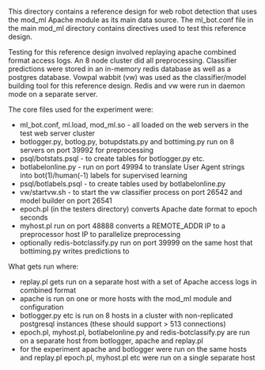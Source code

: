 This directory contains a reference design for web robot detection that uses
the mod_ml Apache module as its main data source. The ml_bot.conf file in
the main mod_ml directory contains directives used to test this reference
design. 

Testing for this reference design involved replaying apache combined format
access logs. An 8 node cluster did all preprocessing. Classifier predictions
were stored in an in-memory redis database as well as a postgres database.
Vowpal wabbit (vw) was used as the classifier/model building tool for this reference
design. Redis and vw were run in daemon mode on a separate server. 

The core files used for the experiment were:
* ml_bot.conf, ml.load, mod_ml.so - all loaded on the web servers in the test web server cluster
* botlogger.py, botlog.py, botupdstats.py and bottiming.py run on 8 servers on port 39992 for preprocessing
* psql/botstats.psql - to create tables for botlogger.py etc.
* botlabelonline.py - run on port 49994 to translate User Agent strings into bot(1)/human(-1) labels for supervised learning
* psql/botlabels.psql - to create tables used by botlabelonline.py
* vw/startvw.sh - to start the vw classifier process on port 26542 and model builder on port 26541
* epoch.pl (in the testers directory) converts Apache date format to epoch seconds
* myhost.pl run on port 48888 converts a REMOTE_ADDR IP to a preprocessor host IP to parallelize preprocessing
* optionally redis-botclassify.py run on port 39999 on the same host that bottiming.py writes predictions to 

What gets run where:
* replay.pl gets run on a separate host with a set of Apache access logs in combined format
* apache is run on one or more hosts with the mod_ml module and configuration
* botlogger.py etc is run on 8 hosts in a cluster with non-replicated postgresql instances (these should support > 513 connections)
* epoch.pl, myhost.pl, botlabelonline.py and redis-botclassify.py are run on a separate host from botlogger, apache and replay.pl
* for the experiment apache and botlogger were run on the same hosts and replay.pl epoch.pl, myhost.pl etc were run on a single separate host

